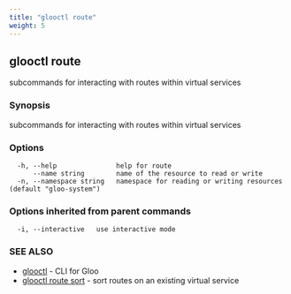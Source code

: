 ```yaml
---
title: "glooctl route"
weight: 5
---
```

## glooctl route

subcommands for interacting with routes within virtual services

### Synopsis

subcommands for interacting with routes within virtual services

### Options

```
  -h, --help               help for route
      --name string        name of the resource to read or write
  -n, --namespace string   namespace for reading or writing resources (default "gloo-system")
```

### Options inherited from parent commands

```
  -i, --interactive   use interactive mode
```

### SEE ALSO

* [glooctl](glooctl.md)	 - CLI for Gloo
* [glooctl route sort](glooctl_route_sort.md)	 - sort routes on an existing virtual service

